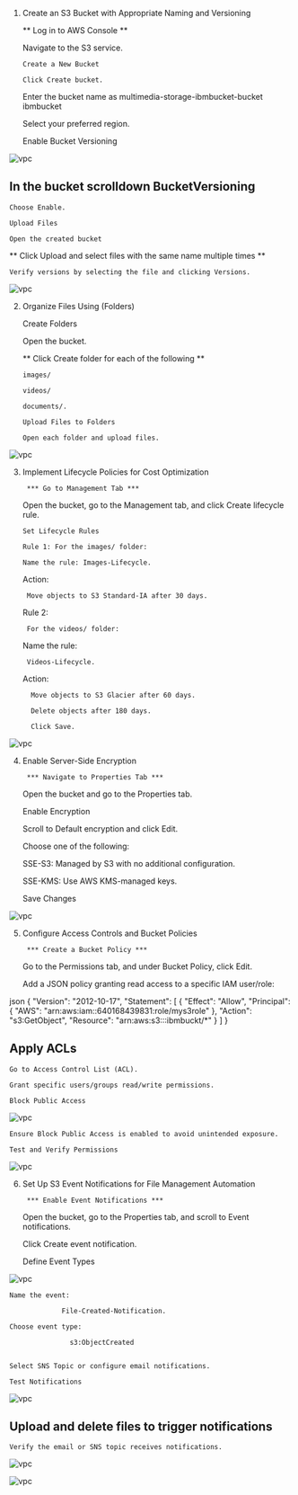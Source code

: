1. Create an S3 Bucket with Appropriate Naming and Versioning

   ** Log in to AWS Console **

      Navigate to the S3 service.

       Create a New Bucket 

       Click Create bucket.

    Enter the bucket name as 
    multimedia-storage-ibmbucket-bucket ibmbucket

      Select your preferred region.

      Enable Bucket Versioning

![vpc](../images/1_s3bucket.png)

  ## In the bucket  scrolldown BucketVersioning ##

    Choose Enable.

    Upload Files

    Open the created bucket 

   ** Click Upload and select files with the same name multiple times **

    
    Verify versions by selecting the file and clicking Versions.

![vpc](../images/3_s3buckt.png)

2. Organize Files Using (Folders)

   Create Folders

   Open the bucket.

   ** Click Create folder for each of the following **

       images/

       videos/

       documents/.

       Upload Files to Folders

       Open each folder and upload files.

![vpc](../images/4_s3buckt.png)

3. Implement Lifecycle Policies for Cost Optimization

        *** Go to Management Tab ***

    Open the bucket, go to the Management tab, and click Create lifecycle rule.

       Set Lifecycle Rules

       Rule 1: For the images/ folder:

       Name the rule: Images-Lifecycle.

    Action: 
    
        Move objects to S3 Standard-IA after 30 days.

    Rule 2:

        For the videos/ folder:

    Name the rule: 
      
        Videos-Lifecycle.

   Action:

         Move objects to S3 Glacier after 60 days.

         Delete objects after 180 days.

         Click Save.

![vpc](../images/5_s3buckt.png)

4. Enable Server-Side Encryption

        *** Navigate to Properties Tab ***

    Open the bucket and go to the Properties tab.

    Enable Encryption

    Scroll to Default encryption and click Edit.

    Choose one of the following:

    SSE-S3: Managed by S3 with no additional configuration.

    SSE-KMS: Use AWS KMS-managed keys.

    Save Changes


![vpc](../images/6_s3buckt.png)


5. Configure Access Controls and Bucket Policies

        *** Create a Bucket Policy ***

   Go to the Permissions tab, and under Bucket Policy, click Edit.

   Add a JSON policy granting read access to a specific IAM user/role:


json
{
    "Version": "2012-10-17",
    "Statement": [
        {
            "Effect": "Allow",
            "Principal": {
                "AWS": "arn:aws:iam::640168439831:role/mys3role"
            },
            "Action": "s3:GetObject",
            "Resource": "arn:aws:s3:::ibmbuckt/*"
        }
    ]
}

## Apply ACLs ##

    Go to Access Control List (ACL).

    Grant specific users/groups read/write permissions.

    Block Public Access

![vpc](../images/7_s3buckt.png)

    Ensure Block Public Access is enabled to avoid unintended exposure.

    Test and Verify Permissions

![vpc](../images/8_s3buckt.png)


6. Set Up S3 Event Notifications for File Management Automation

        *** Enable Event Notifications ***

   Open the bucket, go to the Properties tab, and scroll to Event notifications.

   Click Create event notification.

   Define Event Types

![vpc](../images/10_s3buckt.png)

    Name the event: 
  
                 File-Created-Notification.

    Choose event type:

                   s3:ObjectCreated


    Select SNS Topic or configure email notifications.

    Test Notifications

![vpc](../images/9_s3buckt.png)

## Upload and delete files to trigger notifications ##

    Verify the email or SNS topic receives notifications.

![vpc](../images/11_s3buckt.png)

![vpc](../images/12_s3buckt.png)

